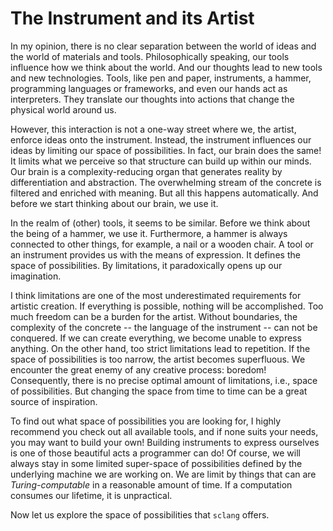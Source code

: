 # The Instrument and its Artist

In my opinion, there is no clear separation between the world of ideas and the world of materials and tools.
Philosophically speaking, our tools influence how we think about the world.
And our thoughts lead to new tools and new technologies.
Tools, like pen and paper, instruments, a hammer, programming languages or frameworks, and even our hands act as interpreters.
They translate our thoughts into actions that change the physical world around us.

However, this interaction is not a one-way street where we, the artist, enforce ideas onto the instrument.
Instead, the instrument influences our ideas by limiting our space of possibilities.
In fact, our brain does the same!
It limits what we perceive so that structure can build up within our minds.
Our brain is a complexity-reducing organ that generates reality by differentiation and abstraction.
The overwhelming stream of the concrete is filtered and enriched with meaning.
But all this happens automatically.
And before we start thinking about our brain, we use it.

In the realm of (other) tools, it seems to be similar.
Before we think about the being of a hammer, we use it.
Furthermore, a hammer is always connected to other things, for example, a nail or a wooden chair.
A tool or an instrument provides us with the means of expression. 
It defines the space of possibilities.
By limitations, it paradoxically opens up our imagination.

I think limitations are one of the most underestimated requirements for artistic creation.
If everything is possible, nothing will be accomplished.
Too much freedom can be a burden for the artist.
Without boundaries, the complexity of the concrete -- the language of the instrument -- can not be conquered.
If we can create everything, we become unable to express anything.
On the other hand, too strict limitations lead to repetition.
If the space of possibilities is too narrow, the artist becomes superfluous.
We encounter the great enemy of any creative process: boredom!
Consequently, there is no precise optimal amount of limitations, i.e., space of possibilities.
But changing the space from time to time can be a great source of inspiration.

To find out what space of possibilities you are looking for, I highly recommend you check out all available tools, and if none suits your needs, you may want to build your own! 
Building instruments to express ourselves is one of those beautiful acts a programmer can do!
Of course, we will always stay in some limited super-space of possibilities defined by the underlying machine we are working on.
We are limit by things that can are *Turing-computable* in a reasonable amount of time.
If a computation consumes our lifetime, it is unpractical.

Now let us explore the space of possibilities that ``sclang`` offers.